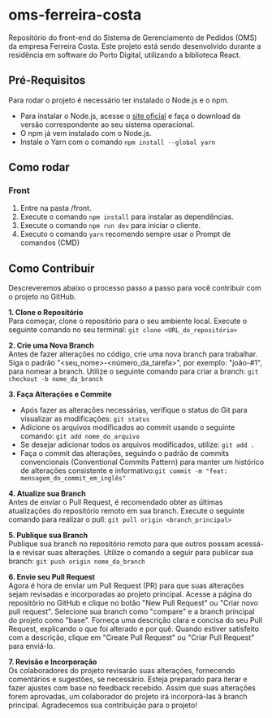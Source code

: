 # oms-ferreira-costa

Repositório do front-end do Sistema de Gerenciamento de Pedidos (OMS) da empresa Ferreira Costa. Este projeto está sendo desenvolvido durante a residência em software do Porto Digital, utilizando a biblioteca React.

## Pré-Requisitos

Para rodar o projeto é necessário ter instalado o Node.js e o npm. 

- Para instalar o Node.js, acesse o [site oficial](https://nodejs.org/) e faça o download da versão correspondente ao seu sistema operacional. 
- O npm já vem instalado com o Node.js.
- Instale o Yarn com o comando `npm install --global yarn`
## Como rodar

### Front

1. Entre na pasta /front.
2. Execute o comando `npm install` para instalar as dependências.
3. Execute o comando `npm run dev` para iniciar o cliente.
4. Executo o comando `yarn` recomendo sempre usar o Prompt de comandos (CMD)


## Como Contribuir
Descreveremos abaixo o processo passo a passo para você contribuir com o projeto no GitHub.

**1. Clone o Repositório**<br>
Para começar, clone o repositório para o seu ambiente local. Execute o seguinte comando no seu terminal: `git clone <URL_do_repositório>`

**2. Crie uma Nova Branch**<br>
Antes de fazer alterações no código, crie uma nova branch para trabalhar. Siga o padrão "<seu_nome>-<número_da_tarefa>", por exemplo: "joão-#1", para nomear a branch. Utilize o seguinte comando para criar a branch: `git checkout -b nome_da_branch`

**3. Faça Alterações e Commite**<br>
- Após fazer as alterações necessárias, verifique o status do Git para visualizar as modificações: `git status`
- Adicione os arquivos modificados ao commit usando o seguinte comando: `git add nome_do_arquivo`
- Se desejar adicionar todos os arquivos modificados, utilize: `git add .`
- Faça o commit das alterações, seguindo o padrão de commits convencionais (Conventional Commits Pattern) para manter um histórico de alterações consistente e informativo:`git commit -m "feat: mensagem_do_commit_em_inglês"`

**4. Atualize sua Branch**<br>
Antes de enviar o Pull Request, é recomendado obter as últimas atualizações do repositório remoto em sua branch. Execute o seguinte comando para realizar o pull: `git pull origin <branch_principal>`

**5. Publique sua Branch**<br>
Publique sua branch no repositório remoto para que outros possam acessá-la e revisar suas alterações. Utilize o comando a seguir para publicar sua branch: `git push origin nome_da_branch`

**6. Envie seu Pull Request**<br>
Agora é hora de enviar um Pull Request (PR) para que suas alterações sejam revisadas e incorporadas ao projeto principal. Acesse a página do repositório no GitHub e clique no botão "New Pull Request" ou "Criar novo pull request". Selecione sua branch como "compare" e a branch principal do projeto como "base".
Forneça uma descrição clara e concisa do seu Pull Request, explicando o que foi alterado e por quê. Quando estiver satisfeito com a descrição, clique em "Create Pull Request" ou "Criar Pull Request" para enviá-lo. 

**7. Revisão e Incorporação**<br>
Os colaboradores do projeto revisarão suas alterações, fornecendo comentários e sugestões, se necessário. Esteja preparado para iterar e fazer ajustes com base no feedback recebido. Assim que suas alterações forem aprovadas, um colaborador do projeto irá incorporá-las à branch principal. Agradecemos sua contribuição para o projeto!
